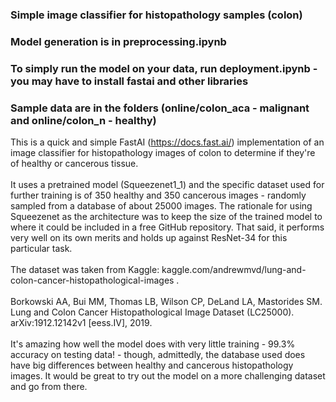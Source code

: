 <h3>Simple image classifier for histopathology samples (colon)</h3>
<h3>Model generation is in preprocessing.ipynb</h3>
<h3>To simply run the model on your data, run deployment.ipynb - you may have to install fastai and other libraries</h3>
<h3>Sample data are in the folders (online/colon_aca - malignant and online/colon_n - healthy)</h3>


This is a quick and simple FastAI (https://docs.fast.ai/) implementation of an image classifier for histopathology images of colon to determine if they're of healthy or cancerous tissue.<br><br>
It uses a pretrained model (Squeezenet1_1) and the specific dataset used for further training is of 350 healthy and 350 cancerous images - randomly sampled from a database of about 25000 images. The rationale for using Squeezenet as the architecture was to keep the size of the trained model to where it could be included in a free GitHub repository. That said, it performs very well on its own merits and holds up against ResNet-34 for this particular task.<br><br>
The dataset was taken from Kaggle: kaggle.com/andrewmvd/lung-and-colon-cancer-histopathological-images . <br> <br>
Borkowski AA, Bui MM, Thomas LB, Wilson CP, DeLand LA, Mastorides SM. Lung and Colon Cancer Histopathological Image Dataset (LC25000). arXiv:1912.12142v1 [eess.IV], 2019. <br><br>
It's amazing how well the model does with very little training - 99.3% accuracy on testing data! - though, admittedly, the database used does have big differences between healthy and cancerous histopathology images. It would be great to try out the model on a more challenging dataset and go from there. <br><br>
